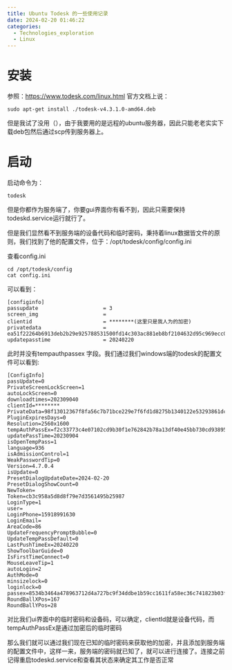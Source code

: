 ```yaml
---
title: Ubuntu Todesk 的一些使用记录
date: 2024-02-20 01:46:22
categories:
  - Technologies_exploration
  - Linux
---
```


# 安装
参照：https://www.todesk.com/linux.html
官方文档上说：
```
sudo apt-get install ./todesk-v4.3.1.0-amd64.deb
```
但是我试了没用（），由于我要用的是远程的ubuntu服务器，因此只能老老实实下载deb包然后通过scp传到服务器上。

# 启动
启动命令为：
```
todesk
```

但是你都作为服务端了，你要gui界面你有看不到，因此只需要保持todeskd.service运行就行了。

但是我们显然看不到服务端的设备代码和临时密码，秉持着linux数据皆文件的原则，我们找到了他的配置文件，位于：/opt/todesk/config/config.ini

查看config.ini

```
cd /opt/todesk/config
cat config.ini
```

可以看到：
```
[configinfo]
passupdate                     = 3
screen_img                     =
clientid                       = ********(这里只是我人为的加密)
privatedata                    = ea51f22264b6913deb2b29e925788531500fd14c303ac881eb8bf2104632d95c969ecc074f67273fd5eda82971dc56e5ca9cc57467ae6c4b83
updatepasstime                 = 20240220

```

此时并没有tempauthpassex 字段。我们通过我们windows端的todesk的配置文件可以看到:

```
[ConfigInfo]
passUpdate=0
PrivateScreenLockScreen=1
autoLockScreen=0
downloadtimes=202309040
clientId=********
PrivateData=98f13012367f8fa56c7b71bce229e7f6fd1d8275b1340122e53293861dc6256651992beeaac16e61a4b5fad7ba2d0d04f7fd75003e78d12651
PluginExpiresDays=0
Resolution=2560x1600
tempAuthPassEx=f2c33773c4e07102cd9b30f1e762842b78a13df40e45bb730cd938953cc078a9d174a5b6ee1ad50b13ebb65a4de17f7e917a40969a966d0f
updatePassTime=20230904
isOpenTempPass=1
language=936
isAdmissionControl=1
WeakPasswordTip=0
Version=4.7.0.4
isUpdate=0
PresetDialogUpdateDate=2024-02-20
PresetDialogShowCount=0
NewToken=
Token=cb3c958a5d8d8f79e7d3561495b25987
LoginType=1
user=
LoginPhone=15918991630
LoginEmail=
AreaCode=86
UpdateFrequencyPromptBubble=0
UpdateTempPassDefault=0
LastPushTimeEx=20240220
ShowToolbarGuide=0
IsFirstTimeConnect=0
MouseLeaveTip=1
autoLogin=2
AuthMode=0
minsizelock=0
loginlock=0
passex=8534b3464a478963712d4a727bc9f34ddbe1b59cc1611fa58ec36c741823b03fa7a59cc821dab0cb617c26a737a6179c
RoundBallXPos=167
RoundBallYPos=28
```

对比我们ui界面中的临时密码和设备码，可以确定，clientId就是设备代码，而tempAuthPassEx是通过加密后的临时密码

那么我们就可以通过我们现在已知的临时密码来获取他的加密，并且添加到服务端的配置文件中，这样一来，服务端的密码就已知了，就可以进行连接了。连接之前记得重启todeskd.service和查看其状态来确定其工作是否正常